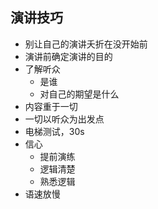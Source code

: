 ## 演讲技巧

- 别让自己的演讲夭折在没开始前
- 演讲前确定演讲的目的
- 了解听众
    - 是谁
    - 对自己的期望是什么
- 内容重于一切
- 一切以听众为出发点
- 电梯测试，30s
- 信心
	- 提前演练
	- 逻辑清楚
	- 熟悉逻辑
- 语速放慢